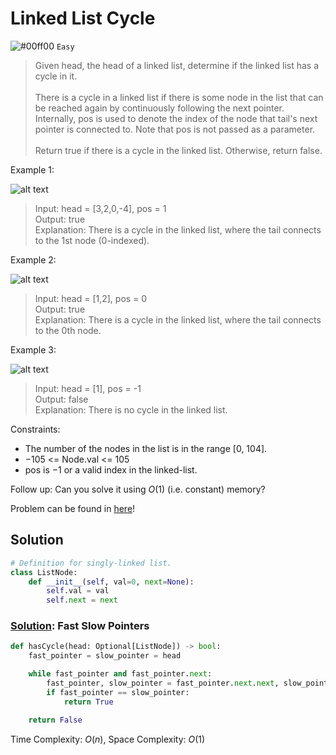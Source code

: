 # Linked List Cycle
![#00ff00](https://placehold.co/1x1/00ff00/00ff00.png) `Easy`

> Given head, the head of a linked list, determine if the linked list has a cycle in it. <br><br>
There is a cycle in a linked list if there is some node in the list that can be reached again by continuously following the next pointer. Internally, pos is used to denote the index of the node that tail's next pointer is connected to. Note that pos is not passed as a parameter. <br><br>
Return true if there is a cycle in the linked list. Otherwise, return false.


Example 1:

![alt text](https://assets.leetcode.com/uploads/2018/12/07/circularlinkedlist.png)
> Input: head = [3,2,0,-4], pos = 1\
Output: true\
Explanation: There is a cycle in the linked list, where the tail connects to the 1st node (0-indexed).

Example 2:

![alt text](https://assets.leetcode.com/uploads/2018/12/07/circularlinkedlist_test2.png)
> Input: head = [1,2], pos = 0\
Output: true\
Explanation: There is a cycle in the linked list, where the tail connects to the 0th node.

Example 3:

![alt text](https://assets.leetcode.com/uploads/2018/12/07/circularlinkedlist_test3.png)
> Input: head = [1], pos = -1\
Output: false\
Explanation: There is no cycle in the linked list.
 

Constraints:
- The number of the nodes in the list is in the range [$0$, $104$].
- $-105$ <= Node.val <= $105$
- pos is $-1$ or a valid index in the linked-list.
 

Follow up: Can you solve it using $O(1)$ (i.e. constant) memory?

Problem can be found in [here](https://leetcode.com/problems/linked-list-cycle/)!

## Solution
```python
# Definition for singly-linked list.
class ListNode:
    def __init__(self, val=0, next=None):
        self.val = val
        self.next = next
```

### [Solution](/Linked%20List/141-LinkedListCycle/solution.py): Fast Slow Pointers

```python
def hasCycle(head: Optional[ListNode]) -> bool:
    fast_pointer = slow_pointer = head

    while fast_pointer and fast_pointer.next:
        fast_pointer, slow_pointer = fast_pointer.next.next, slow_pointer.next
        if fast_pointer == slow_pointer:
            return True

    return False
```

Time Complexity: $O(n)$, Space Complexity: $O(1)$
